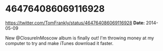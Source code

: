 # 464764086069116928
https://twitter.com/TomFrankly/status/464764086069116928
**Date:** 2014-05-09

New @ClosureInMoscow album is finally out! I'm throwing money at my computer to try and make iTunes download it faster.

